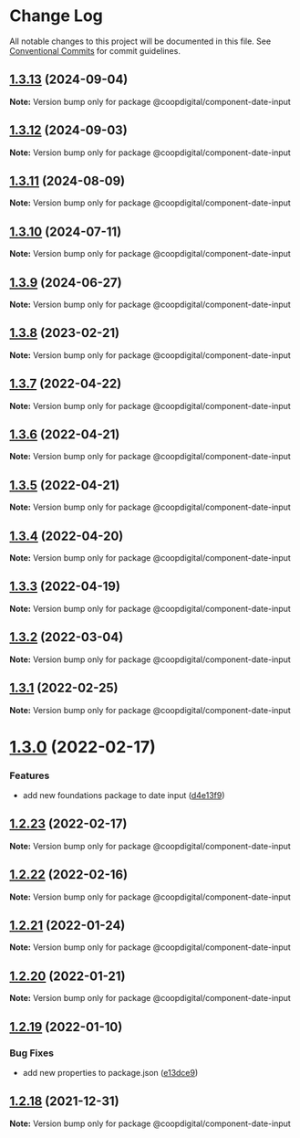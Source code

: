 # Change Log

All notable changes to this project will be documented in this file.
See [Conventional Commits](https://conventionalcommits.org) for commit guidelines.

## [1.3.13](https://github.com/coopdigital/coop-frontend/compare/@coopdigital/component-date-input@1.3.12...@coopdigital/component-date-input@1.3.13) (2024-09-04)

**Note:** Version bump only for package @coopdigital/component-date-input





## [1.3.12](https://github.com/coopdigital/coop-frontend/compare/@coopdigital/component-date-input@1.3.11...@coopdigital/component-date-input@1.3.12) (2024-09-03)

**Note:** Version bump only for package @coopdigital/component-date-input





## [1.3.11](https://github.com/coopdigital/coop-frontend/compare/@coopdigital/component-date-input@1.3.10...@coopdigital/component-date-input@1.3.11) (2024-08-09)

**Note:** Version bump only for package @coopdigital/component-date-input





## [1.3.10](https://github.com/coopdigital/coop-frontend/compare/@coopdigital/component-date-input@1.3.9...@coopdigital/component-date-input@1.3.10) (2024-07-11)

**Note:** Version bump only for package @coopdigital/component-date-input





## [1.3.9](https://github.com/coopdigital/coop-frontend/compare/@coopdigital/component-date-input@1.3.8...@coopdigital/component-date-input@1.3.9) (2024-06-27)

**Note:** Version bump only for package @coopdigital/component-date-input





## [1.3.8](https://github.com/coopdigital/coop-frontend/compare/@coopdigital/component-date-input@1.3.7...@coopdigital/component-date-input@1.3.8) (2023-02-21)

**Note:** Version bump only for package @coopdigital/component-date-input





## [1.3.7](https://github.com/coopdigital/coop-frontend/compare/@coopdigital/component-date-input@1.3.6...@coopdigital/component-date-input@1.3.7) (2022-04-22)

**Note:** Version bump only for package @coopdigital/component-date-input





## [1.3.6](https://github.com/coopdigital/coop-frontend/compare/@coopdigital/component-date-input@1.3.5...@coopdigital/component-date-input@1.3.6) (2022-04-21)

**Note:** Version bump only for package @coopdigital/component-date-input





## [1.3.5](https://github.com/coopdigital/coop-frontend/compare/@coopdigital/component-date-input@1.3.4...@coopdigital/component-date-input@1.3.5) (2022-04-21)

**Note:** Version bump only for package @coopdigital/component-date-input





## [1.3.4](https://github.com/coopdigital/coop-frontend/compare/@coopdigital/component-date-input@1.3.3...@coopdigital/component-date-input@1.3.4) (2022-04-20)

**Note:** Version bump only for package @coopdigital/component-date-input





## [1.3.3](https://github.com/coopdigital/coop-frontend/compare/@coopdigital/component-date-input@1.3.2...@coopdigital/component-date-input@1.3.3) (2022-04-19)

**Note:** Version bump only for package @coopdigital/component-date-input





## [1.3.2](https://github.com/coopdigital/coop-frontend/compare/@coopdigital/component-date-input@1.3.1...@coopdigital/component-date-input@1.3.2) (2022-03-04)

**Note:** Version bump only for package @coopdigital/component-date-input





## [1.3.1](https://github.com/coopdigital/coop-frontend/compare/@coopdigital/component-date-input@1.3.0...@coopdigital/component-date-input@1.3.1) (2022-02-25)

**Note:** Version bump only for package @coopdigital/component-date-input





# [1.3.0](https://github.com/coopdigital/coop-frontend/compare/@coopdigital/component-date-input@1.2.23...@coopdigital/component-date-input@1.3.0) (2022-02-17)


### Features

* add new foundations package to date input ([d4e13f9](https://github.com/coopdigital/coop-frontend/commit/d4e13f95f33fe1f90e7bceba4143baf34e789101))





## [1.2.23](https://github.com/coopdigital/coop-frontend/compare/@coopdigital/component-date-input@1.2.22...@coopdigital/component-date-input@1.2.23) (2022-02-17)

**Note:** Version bump only for package @coopdigital/component-date-input





## [1.2.22](https://github.com/coopdigital/coop-frontend/compare/@coopdigital/component-date-input@1.2.21...@coopdigital/component-date-input@1.2.22) (2022-02-16)

**Note:** Version bump only for package @coopdigital/component-date-input





## [1.2.21](https://github.com/coopdigital/coop-frontend/compare/@coopdigital/component-date-input@1.2.20...@coopdigital/component-date-input@1.2.21) (2022-01-24)

**Note:** Version bump only for package @coopdigital/component-date-input





## [1.2.20](https://github.com/coopdigital/coop-frontend/compare/@coopdigital/component-date-input@1.2.19...@coopdigital/component-date-input@1.2.20) (2022-01-21)

**Note:** Version bump only for package @coopdigital/component-date-input





## [1.2.19](https://github.com/coopdigital/coop-frontend/compare/@coopdigital/component-date-input@1.2.18...@coopdigital/component-date-input@1.2.19) (2022-01-10)


### Bug Fixes

* add new properties to package.json ([e13dce9](https://github.com/coopdigital/coop-frontend/commit/e13dce94798600b80da4d0183ce96331b91c72aa))





## [1.2.18](https://github.com/coopdigital/coop-frontend/compare/@coopdigital/component-date-input@1.2.17...@coopdigital/component-date-input@1.2.18) (2021-12-31)

**Note:** Version bump only for package @coopdigital/component-date-input

